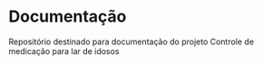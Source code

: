 # Documentação
Repositório destinado para documentação do projeto Controle de medicação para lar de idosos 
